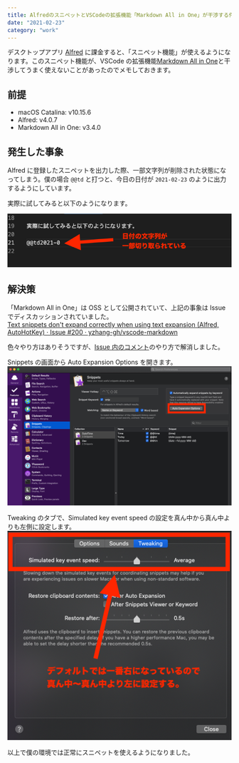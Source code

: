 ```yaml
---
title: AlfredのスニペットとVSCodeの拡張機能「Markdown All in One」が干渉する件の解決策
date: "2021-02-23"
category: "work"
---
```


デスクトップアプリ [Alfred](https://www.alfredapp.com/) に課金すると、「スニペット機能」が使えるようになります。このスニペット機能が、VSCode の拡張機能[Markdown All in One](https://marketplace.visualstudio.com/items?itemName=yzhang.markdown-all-in-one)と干渉してうまく使えないことがあったのでメモしておきます。

## 前提

- macOS Catalina: v10.15.6
- Alfred: v4.0.7
- Markdown All in One: v3.4.0

## 発生した事象

Alfred に登録したスニペットを出力した際、一部文字列が削除された状態になってしまう。僕の場合 `@@td` と打つと、今日の日付が `2021-02-23` のように出力するようにしています。

実際に試してみると以下のようになります。

![snippet capture](image1.png)

## 解決策

「Markdown All in One」は OSS として公開されていて、上記の事象は Issue でディスカッションされていました。  
[Text snippets don't expand correctly when using text expansion (Alfred, AutoHotKey) · Issue #200 · yzhang-gh/vscode-markdown](https://github.com/yzhang-gh/vscode-markdown/issues/200)

色々やり方はありそうですが、[Issue 内のコメント](https://github.com/yzhang-gh/vscode-markdown/issues/200#issuecomment-636422983)のやり方で解消しました。

Snippets の画面から Auto Expansion Options を開きます。
![open settings window](image2.png)

Tweaking のタブで、Simulated key event speed の設定を真ん中から真ん中よりも左側に設定します。
![toggle tweaking speed](image3.png)

以上で僕の環境では正常にスニペットを使えるようになりました。
